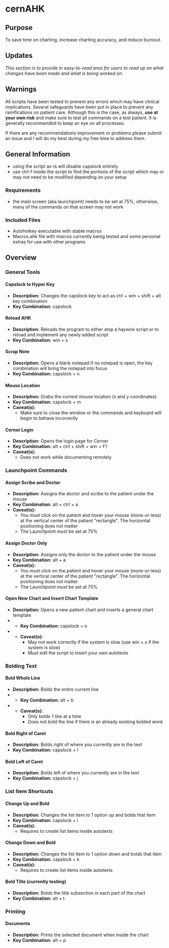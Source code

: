 # cernAHK

## Purpose
To save time on charting, increase charting accuracy, and reduce burnout.

## Updates
*This section is to provide in easy-to-read area for users to read up on what changes have been made and what is being worked on.*

## Warnings
All scripts have been tested to prevent any errors which may have clinical implications. Several safeguards have been put in place to prevent any
ramifications on patient care. Although this is the case, as always, **use at your own risk** and make sure to test all commands on a test patient. It is generally recommended to keep an eye on all processes. 

If there are any recommendations improvement or problems please submit an issue and I will do my best during my
free time to address them.

## General Information
* using the script as-is will disable capslock entirely
* use ctrl-f inside the script to find the portions of the script which may or may not need to be modified depending on your setup

### Requirements
* the main screen (aka launchpoint) needs to be set at 75%, otherwise, many of the commands on that screen may not work

### Included Files
* Autohotkey executable with stable macros
* Macros.ahk file with macros currently being tested and some personal extras for use with other programs

## Overview

### General Tools

#### Capslock to Hyper Key
* **Description:** Changes the capslock key to act as ctrl + win + shift + alt key combination
* **Key Combination:** capslock

#### Reload AHK
* **Description:** Reloads the program to either stop a haywire script or to reload and implement any newly added script
* **Key Combination:** win + x

#### Scrap Note
* **Description:** Opens a blank notepad if no notepad is open, the key combination will bring the notepad into focus
* **Key Combination:** capslock + n

#### Mouse Location
* **Description:** Grabs the current mouse location (x and y coordinates)
* **Key Combination:** capslock + m
* **Caveat(s):** 
    - Make sure to close the window or the commands and keyboard will begin to behave incorrectly

#### Cerner Login
* **Description:** Opens the login page for Cerner
* **Key Combination:** alt + ctrl + shift + win + F1
* **Caveat(s):** 
    - Does not work while documenting remotely


### Launchpoint Commands

#### Assign Scribe and Doctor
* **Description:** Assigns the doctor and scribe to the patient under the mouse
* **Key Combination:** alt + ctrl + a
* **Caveat(s):** 
    - You must click on the patient and hover your mouse (more-or-less) at the vertical center of the patient "rectangle". The horizontal positioning does not matter
    - The Launchpoint *must* be set at 75%

#### Assign Doctor Only
* **Description:** Assigns only the doctor to the patient under the mouse
* **Key Combination:** alt + a
* **Caveat(s):** 
    - You *must* click on the patient and hover your mouse (more-or-less) at the vertical center of the patient "rectangle". The horizontal positioning does not matter
    - The Launchpoint *must* be set at 75%

#### Open New Chart and Insert Chart Template
* **Description:** Opens a new patient chart and inserts a general chart template
* * **Key Combination:** capslock + o
* * **Caveat(s):** 
    - May not work correctly if the system is slow (use win + x if the system is slow)
    - Must edit the script to insert your own autotexts

### Bolding Text

#### Bold Whole Line
* **Description:** Bolds the entire current line 
* * **Key Combination:** alt + b
* * **Caveat(s):** 
    - Only bolds 1 line at a time
    - Does not bold the line if there is an already existing bolded word

#### Bold Right of Caret
* **Description:** Bolds right of where you currently are in the text
* **Key Combination:** capslock + l

#### Bold Left of Caret
* **Description:** Bolds left of where you currently are in the text
* **Key Combination:** capslock + j

### List Item Shortcuts

#### Change Up and Bold
* **Description:** Changes the list item to 1 option up and bolds that item
* **Key Combination:** capslock + i
* **Caveat(s):**
    - Requires to create list items inside autotexts

#### Change Down and Bold
* **Description:** Changes the list item to 1 option down and bolds that item
* **Key Combination:** capslock + k
* **Caveat(s):**
    - Requires to create list items inside autotexts

#### Bold Title (currently testing)
* **Description:** Bolds the title subsection in each part of the chart
* **Key Combination:** alt + t


### Printing

#### Documents
* **Description:** Prints the selected document when inside the chart
* **Key Combination:** alt + p
